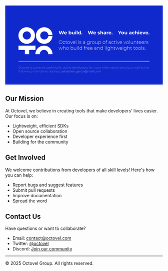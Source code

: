 ![GitHub Profile Banner](https://raw.githubusercontent.com/octovel/.github/refs/heads/main/assets/github_profile_banner.svg)

## Our Mission

At Octovel, we believe in creating tools that make developers' lives easier. Our focus is on:

- Lightweight, efficient SDKs
- Open source collaboration
- Developer experience first
- Building for the community

## Get Involved

We welcome contributions from developers of all skill levels! Here's how you can help:

- Report bugs and suggest features
- Submit pull requests
- Improve documentation
- Spread the word

## Contact Us

Have questions or want to collaborate?

- Email: [contact@octovel.com](mailto:contact@octovel.com)
- Twitter: [@octovel](https://twitter.com/octovel)
- Discord: [Join our community](https://discord.gg/octovel)

---

© 2025 Octovel Group. All rights reserved.
